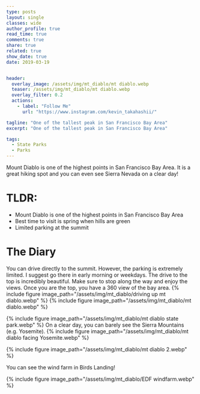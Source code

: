 ```yaml
---
type: posts
layout: single
classes: wide
author_profile: true
read_time: true
comments: true
share: true
related: true
show_date: true
date: 2019-03-19


header:
  overlay_image: /assets/img/mt_diablo/mt diablo.webp
  teaser: /assets/img/mt_diablo/mt diablo.webp
  overlay_filter: 0.2
  actions:
    - label: "Follow Me"
      url: "https://www.instagram.com/kevin_takahashii/"

tagline: "One of the tallest peak in San Francisco Bay Area"
excerpt: "One of the tallest peak in San Francisco Bay Area"

tags:
  - State Parks
  - Parks
---
```

Mount Diablo is one of the highest points in San Francisco Bay Area. It is a great hiking spot and you can even see Sierra Nevada on a clear day!

# TLDR:
* Mount Diablo is one of the highest points in San Francisco Bay Area
* Best time to visit is spring when hills are green
* Limited parking at the summit

# The Diary

You can drive directly to the summit. However, the parking is extremely limited. I suggest go there in early morning or weekdays. The drive to the top is incredibly beautiful. Make sure to stop along the way and enjoy the views. Once you are the top, you have a 360 view of the bay area.
{% include figure image_path="/assets/img/mt_diablo/driving up mt diablo.webp" %}
{% include figure image_path="/assets/img/mt_diablo/mt diablo.webp" %}

{% include figure image_path="/assets/img/mt_diablo/mt diablo state park.webp" %}
On a clear day, you can barely see the Sierra Mountains (e.g. Yosemite).
{% include figure image_path="/assets/img/mt_diablo/mt diablo facing Yosemite.webp" %}

{% include figure image_path="/assets/img/mt_diablo/mt diablo 2.webp" %}

You can see the wind farm in Birds Landing!

{% include figure image_path="/assets/img/mt_diablo/EDF windfarm.webp" %}

